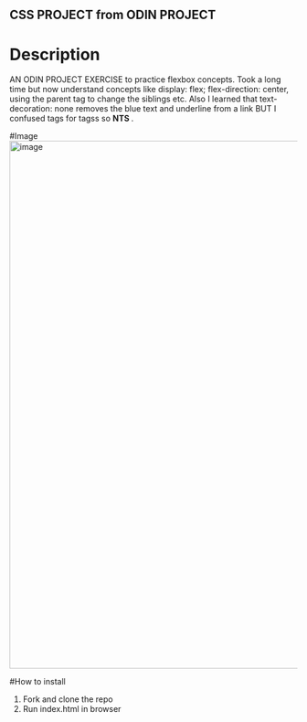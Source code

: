 ## CSS PROJECT from ODIN PROJECT

# Description
<link href="https://www.theodinproject.com/lessons/foundations-landing-page">AN ODIN PROJECT EXERCISE </link> to practice flexbox concepts. Took a long time but now understand concepts like display: flex; flex-direction: center, using the parent tag to change the siblings
etc. Also I learned that text-decoration: none removes the blue text and underline from a link BUT I confused <a></a> tags for <link></link> tagss so <B>NTS </B>.

#Image
<img width="1897" height="924" alt="image" src="https://github.com/user-attachments/assets/4c6dba32-c0a9-4391-99a4-7a4ce590f3f7" />

#How to install

1. Fork and clone the repo
2. Run index.html in browser

